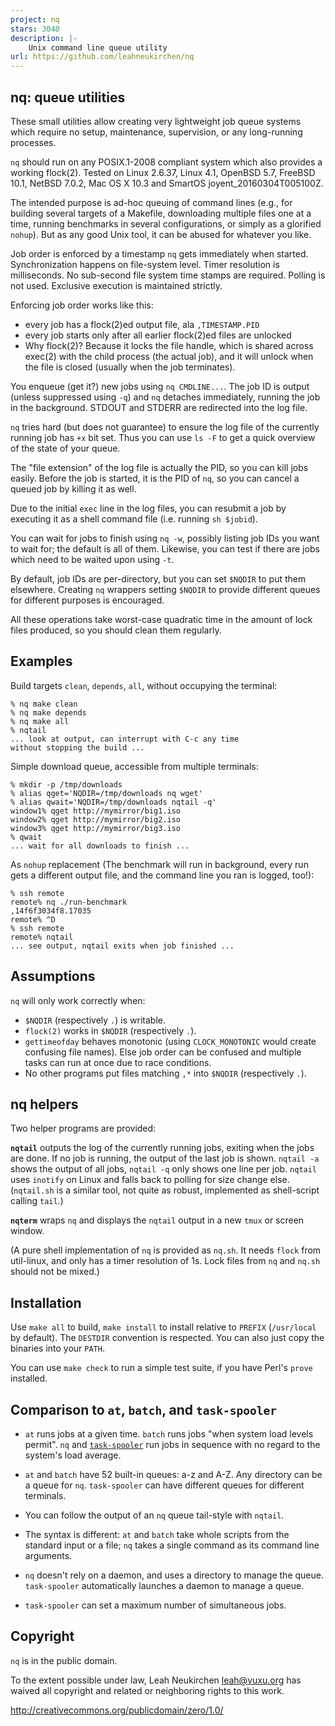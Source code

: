 ```yaml
---
project: nq
stars: 3040
description: |-
    Unix command line queue utility
url: https://github.com/leahneukirchen/nq
---
```


## nq: queue utilities

These small utilities allow creating very lightweight job queue
systems which require no setup, maintenance, supervision, or any
long-running processes.

`nq` should run on any POSIX.1-2008 compliant system which also
provides a working flock(2).  Tested on Linux 2.6.37, Linux 4.1,
OpenBSD 5.7, FreeBSD 10.1, NetBSD 7.0.2, Mac OS X 10.3 and
SmartOS joyent_20160304T005100Z.

The intended purpose is ad-hoc queuing of command lines (e.g., for
building several targets of a Makefile, downloading multiple files one
at a time, running benchmarks in several configurations, or simply as
a glorified `nohup`). But as any good Unix tool, it can be abused for
whatever you like.

Job order is enforced by a timestamp `nq` gets immediately when
started.  Synchronization happens on file-system level.  Timer
resolution is milliseconds.  No sub-second file system time stamps are
required.  Polling is not used.  Exclusive execution is maintained
strictly.

Enforcing job order works like this:
- every job has a flock(2)ed output file, ala `,TIMESTAMP.PID`
- every job starts only after all earlier flock(2)ed files are unlocked
- Why flock(2)? Because it locks the file handle, which is shared
  across exec(2) with the child process (the actual job), and it will
  unlock when the file is closed (usually when the job terminates).

You enqueue (get it?) new jobs using `nq CMDLINE...`.  The job ID is
output (unless suppressed using `-q`) and `nq` detaches immediately,
running the job in the background.  STDOUT and STDERR are redirected
into the log file.

`nq` tries hard (but does not guarantee) to ensure the log file of the
currently running job has `+x` bit set.  Thus you can use `ls -F` to get
a quick overview of the state of your queue.

The "file extension" of the log file is actually the PID, so you can
kill jobs easily.  Before the job is started, it is the PID of `nq`,
so you can cancel a queued job by killing it as well.

Due to the initial `exec` line in the log files, you can resubmit a
job by executing it as a shell command file (i.e. running `sh $jobid`).

You can wait for jobs to finish using `nq -w`, possibly listing job
IDs you want to wait for; the default is all of them.  Likewise, you
can test if there are jobs which need to be waited upon using `-t`.

By default, job IDs are per-directory, but you can set `$NQDIR` to put
them elsewhere.  Creating `nq` wrappers setting `$NQDIR` to provide
different queues for different purposes is encouraged.

All these operations take worst-case quadratic time in the amount of
lock files produced, so you should clean them regularly.

## Examples

Build targets `clean`, `depends`, `all`, without occupying the terminal:

	% nq make clean
	% nq make depends
	% nq make all
	% nqtail
	... look at output, can interrupt with C-c any time
	without stopping the build ...

Simple download queue, accessible from multiple terminals:

	% mkdir -p /tmp/downloads
	% alias qget='NQDIR=/tmp/downloads nq wget'
	% alias qwait='NQDIR=/tmp/downloads nqtail -q'
	window1% qget http://mymirror/big1.iso
	window2% qget http://mymirror/big2.iso
	window3% qget http://mymirror/big3.iso
	% qwait
	... wait for all downloads to finish ...

As `nohup` replacement (The benchmark will run in background, every run
gets a different output file, and the command line you ran is logged,
too!):

	% ssh remote
	remote% nq ./run-benchmark
	,14f6f3034f8.17035
	remote% ^D
	% ssh remote
	remote% nqtail
	... see output, nqtail exits when job finished ...

## Assumptions

`nq` will only work correctly when:
- `$NQDIR` (respectively `.`) is writable.
- `flock(2)` works in `$NQDIR` (respectively `.`).
- `gettimeofday` behaves monotonic (using `CLOCK_MONOTONIC` would
  create confusing file names).  Else job order can be confused and
  multiple tasks can run at once due to race conditions.
- No other programs put files matching `,*` into `$NQDIR` (respectively `.`).

## nq helpers

Two helper programs are provided:

**`nqtail`** outputs the log of the currently running jobs, exiting
when the jobs are done.  If no job is running, the output of the last
job is shown.  `nqtail -a` shows the output of all jobs, `nqtail -q`
only shows one line per job.  `nqtail` uses `inotify` on Linux and
falls back to polling for size change else.  (`nqtail.sh` is a similar
tool, not quite as robust, implemented as shell-script calling
`tail`.)

**`nqterm`** wraps `nq` and displays the `nqtail` output in a new
`tmux` or screen window.

(A pure shell implementation of `nq` is provided as `nq.sh`.  It needs
`flock` from util-linux, and only has a timer resolution of 1s.
Lock files from `nq` and `nq.sh` should not be mixed.)

## Installation

Use `make all` to build, `make install` to install relative to `PREFIX`
(`/usr/local` by default).  The `DESTDIR` convention is respected.
You can also just copy the binaries into your `PATH`.

You can use `make check` to run a simple test suite, if you have
Perl's `prove` installed.

## Comparison to `at`, `batch`, and `task-spooler`

* `at` runs jobs at a given time.
  `batch` runs jobs "when system load levels permit".
  `nq` and [`task-spooler`](https://vicerveza.homeunix.net/~viric/soft/ts/)
  run jobs in sequence with no regard to the system's load average.

* `at` and `batch` have 52 built-in queues: a-z and A-Z.
  Any directory can be a queue for `nq`.
  `task-spooler` can have different queues for different terminals.

* You can follow the output of an `nq` queue tail-style with `nqtail`.

* The syntax is different: `at` and `batch` take whole scripts from
  the standard input or a file; `nq` takes a single command as its
  command line arguments.

* `nq` doesn't rely on a daemon, and uses a directory to manage the queue.
  `task-spooler` automatically launches a daemon to manage a queue.

* `task-spooler` can set a maximum number of simultaneous jobs.

## Copyright

`nq` is in the public domain.

To the extent possible under law,
Leah Neukirchen <leah@vuxu.org>
has waived all copyright and related or
neighboring rights to this work.

http://creativecommons.org/publicdomain/zero/1.0/

